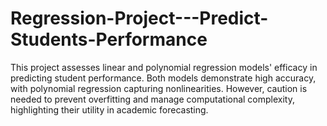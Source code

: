# Regression-Project---Predict-Students-Performance
This project assesses linear and polynomial regression models' efficacy in predicting student performance. Both models demonstrate high accuracy, with polynomial regression capturing nonlinearities. However, caution is needed to prevent overfitting and manage computational complexity, highlighting their utility in academic forecasting.
